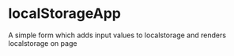 # localStorageApp
A simple form which adds input values to localstorage and renders localstorage on page
